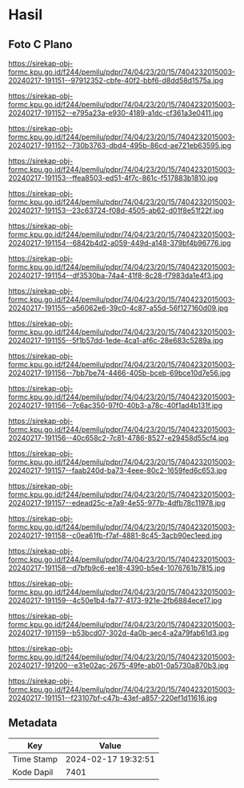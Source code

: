 # Hasil

## Foto C Plano

https://sirekap-obj-formc.kpu.go.id/f244/pemilu/pdpr/74/04/23/20/15/7404232015003-20240217-191151--97912352-cbfe-40f2-bbf6-d8dd58d1575a.jpg

https://sirekap-obj-formc.kpu.go.id/f244/pemilu/pdpr/74/04/23/20/15/7404232015003-20240217-191152--e795a23a-e930-4189-a1dc-cf361a3e0411.jpg

https://sirekap-obj-formc.kpu.go.id/f244/pemilu/pdpr/74/04/23/20/15/7404232015003-20240217-191152--730b3763-dbd4-495b-86cd-ae721eb63595.jpg

https://sirekap-obj-formc.kpu.go.id/f244/pemilu/pdpr/74/04/23/20/15/7404232015003-20240217-191153--ffea8503-ed51-4f7c-861c-f517883b1810.jpg

https://sirekap-obj-formc.kpu.go.id/f244/pemilu/pdpr/74/04/23/20/15/7404232015003-20240217-191153--23c63724-f08d-4505-ab62-d01f8e51f22f.jpg

https://sirekap-obj-formc.kpu.go.id/f244/pemilu/pdpr/74/04/23/20/15/7404232015003-20240217-191154--6842b4d2-a059-449d-a148-379bf4b96776.jpg

https://sirekap-obj-formc.kpu.go.id/f244/pemilu/pdpr/74/04/23/20/15/7404232015003-20240217-191154--df3530ba-74a4-41f8-8c28-f7983da1e4f3.jpg

https://sirekap-obj-formc.kpu.go.id/f244/pemilu/pdpr/74/04/23/20/15/7404232015003-20240217-191155--a56062e6-39c0-4c87-a55d-56f127160d09.jpg

https://sirekap-obj-formc.kpu.go.id/f244/pemilu/pdpr/74/04/23/20/15/7404232015003-20240217-191155--5f1b57dd-1ede-4ca1-af6c-28e683c5289a.jpg

https://sirekap-obj-formc.kpu.go.id/f244/pemilu/pdpr/74/04/23/20/15/7404232015003-20240217-191156--7bb7be74-4466-405b-bceb-69bce10d7e56.jpg

https://sirekap-obj-formc.kpu.go.id/f244/pemilu/pdpr/74/04/23/20/15/7404232015003-20240217-191156--7c6ac350-97f0-40b3-a78c-40f1ad4b131f.jpg

https://sirekap-obj-formc.kpu.go.id/f244/pemilu/pdpr/74/04/23/20/15/7404232015003-20240217-191156--40c658c2-7c81-4786-8527-e29458d55cf4.jpg

https://sirekap-obj-formc.kpu.go.id/f244/pemilu/pdpr/74/04/23/20/15/7404232015003-20240217-191157--faab240d-ba73-4eee-80c2-1659fed6c653.jpg

https://sirekap-obj-formc.kpu.go.id/f244/pemilu/pdpr/74/04/23/20/15/7404232015003-20240217-191157--edead25c-e7a9-4e55-977b-4dfb78c11978.jpg

https://sirekap-obj-formc.kpu.go.id/f244/pemilu/pdpr/74/04/23/20/15/7404232015003-20240217-191158--c0ea61fb-f7af-4881-8c45-3acb90ec1eed.jpg

https://sirekap-obj-formc.kpu.go.id/f244/pemilu/pdpr/74/04/23/20/15/7404232015003-20240217-191158--d7bfb9c6-ee18-4390-b5e4-1076761b7815.jpg

https://sirekap-obj-formc.kpu.go.id/f244/pemilu/pdpr/74/04/23/20/15/7404232015003-20240217-191159--4c50e1b4-fa77-4173-921e-2fb6884ece17.jpg

https://sirekap-obj-formc.kpu.go.id/f244/pemilu/pdpr/74/04/23/20/15/7404232015003-20240217-191159--b53bcd07-302d-4a0b-aec4-a2a79fab61d3.jpg

https://sirekap-obj-formc.kpu.go.id/f244/pemilu/pdpr/74/04/23/20/15/7404232015003-20240217-191200--e31e02ac-2675-49fe-ab01-0a5730a870b3.jpg

https://sirekap-obj-formc.kpu.go.id/f244/pemilu/pdpr/74/04/23/20/15/7404232015003-20240217-191151--f23107bf-c47b-43ef-a857-220ef1d11616.jpg


## Metadata

| Key        | Value               |
| ---------- | ------------------- |
| Time Stamp | 2024-02-17 19:32:51 |
| Kode Dapil | 7401                |



